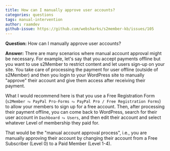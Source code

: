 ```yaml
---
title: How can I manually approve user accounts?
categories: questions
tags: manual-intervention
author: raamdev
github-issue: https://github.com/websharks/s2member-kb/issues/105
---
```


**Question:** How can I manually approve user accounts?

**Answer:** There are many scenarios where manual account approval might be necessary. For example, let's say that you accept payments offline but you want to use s2Member to restrict content and let users sign-up on your site. You take care of processing the payment for user offline (outside of s2Member) and then you login to your WordPress site to manually "approve" their account and give them access after receiving their payment.

What I would recommend here is that you use a Free Registration Form (`s2Member ⥱ PayPal Pro-Forms ⥱ PayPal Pro / Free Registration Forms`) to allow your members to sign up for a free account. Then, after processing their payment offline, you can come back to WordPress, search for their user account in `Dashboard ⥱ Users`, and then edit their account and select whatever Level of membership they paid for.

That would be the "manual account approval process", i.e., you are manually approving their account by changing their account from a Free Subscriber (Level 0) to a Paid Member (Level 1-4).